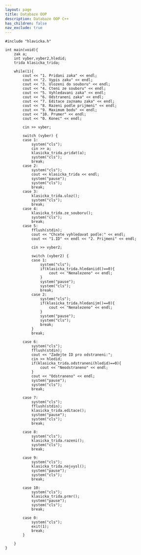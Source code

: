 ```yaml
---
layout: page
title: Databaze OOP
description: Databaze OOP C++
has_children: false
nav_exclude: true
---
```


    #include "hlavicka.h"

    int main(void){
        zak a;
        int vyber,vyber2,hledid;
        trida klasicka_trida;
        
        while(1){
            cout << "1. Pridani zaka" << endl;
            cout << "2. Vypis zaku" << endl;
            cout << "3. Ulozeni do souboru" << endl;
            cout << "4. Cteni ze souboru" << endl;
            cout << "5. Vyhledavani zaka" << endl;
            cout << "6. Odstraneni zaka" << endl;
            cout << "7. Editace zaznamu zaka" << endl;
            cout << "8. Razeni podle prijmeni" << endl;
            cout << "9. Maximum bodu" << endl;
            cout << "10. Prumer" << endl;
            cout << "0. Konec" << endl;
            
            cin >> vyber;
            
            switch (vyber) {
            case 1:
                system("cls");
                cin >> a;
                klasicka_trida.pridat(a);
                system("cls");
                break;
            case 2:
                system("cls");
                cout << klasicka_trida << endl;
                system("pause");
                system("cls");
                break;
            case 3:
                klasicka_trida.uloz();
                system("cls");
                break;
            case 4:
                klasicka_trida.ze_souboru();
                system("cls");
                break;
            case 5:
                fflush(stdin);
                cout << "Chcete vyhledavat podle:" << endl;
                cout << "1.ID" << endl << "2. Prijmeni" << endl;
                
                cin >> vyber2;
                
                switch (vyber2) {
                case 1:
                    system("cls");
                    if(klasicka_trida.hledaniid()==0){
                        cout << "Nenalezeno" << endl;
                    }
                    system("pause");
                    system("cls");
                    break;
                case 2:
                    system("cls");
                    if(klasicka_trida.hledanijm()==0){
                        cout << "Nenalezeno" << endl;
                    }
                    system("pause");
                    system("cls");
                    break;
                }
                break;
                
            case 6:
                system("cls");
                fflush(stdin);
                cout << "Zadejte ID pro odstraneni:";
                cin >> hledid;
                if(klasicka_trida.odstraneni(hledid)==0){
                    cout << "Neodstraneno" << endl;
                }
                cout << "Odstraneno" << endl;
                system("pause");
                system("cls");
                break;
            
            case 7:
                system("cls");
                fflush(stdin);
                klasicka_trida.editace();
                system("pause");
                system("cls");
                break;
                
            case 8:
                system("cls");
                klasicka_trida.razeni();
                system("cls");
                break;
            
            case 9:
                system("cls");
                klasicka_trida.nejvysl();
                system("pause");
                system("cls");
                break;
                
            case 10:
                system("cls");
                klasicka_trida.prmr();
                system("pause");
                system("cls");
                break;
                
            case 0:
                system("cls");
                exit(1);
                break;
            }
            
        }
    }